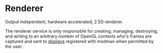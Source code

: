 # Renderer

Output independent, hardware accelerated, 2.5D renderer.

The renderer service is only responsible for creating, managing, destroying, and writing to an arbitrary number of OpenGL contexts who's frames are captured and sent to [displays](/docs/components/clover-hub/server/modman/modules/components/display) registered with modman when permitted by the user.
